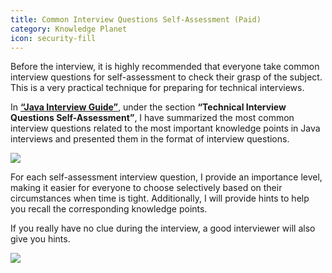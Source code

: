 ```yaml
---
title: Common Interview Questions Self-Assessment (Paid)
category: Knowledge Planet
icon: security-fill
---
```


Before the interview, it is highly recommended that everyone take common interview questions for self-assessment to check their grasp of the subject. This is a very practical technique for preparing for technical interviews.

In **[“Java Interview Guide”](../zhuanlan/java-mian-shi-zhi-bei.md)**, under the section **“Technical Interview Questions Self-Assessment”**, I have summarized the most common interview questions related to the most important knowledge points in Java interviews and presented them in the format of interview questions.

![](https://oss.javaguide.cn/xingqiu/image-20220628102643202.png)

For each self-assessment interview question, I provide an importance level, making it easier for everyone to choose selectively based on their circumstances when time is tight. Additionally, I will provide hints to help you recall the corresponding knowledge points.

If you really have no clue during the interview, a good interviewer will also give you hints.

![](https://oss.javaguide.cn/xingqiu/image-20220628102848236.png)

<!-- @include: @planet.snippet.md -->
